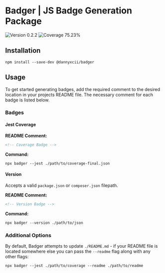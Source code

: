 # Badger | JS Badge Generation Package

<!-- Version Badge -->
<img src="https://img.shields.io/badge/Version-0.2.2-blue" alt="Version 0.2.2">
<!-- Coverage Badge -->
<img src="https://img.shields.io/badge/Coverage-75.23%25-red" alt="Coverage 75.23%">

## Installation

```shell
npm install --save-dev @dannyxcii/badger
```

## Usage

To get started generating badges, add the required comment to the desired location in your projects README file. The 
necessary comment for each badge is listed below.

### Badges

#### Jest Coverage

**README Comment:**

```html
<!-- Coverage Badge -->
```

**Command:**

```shell
npx badger --jest ./path/to/coverage-final.json
```

#### Version

Accepts a valid `package.json` or `composer.json` filepath.

**README Comment:**

```html
<!-- Version Badge -->
```

**Command:**

```shell
npx badger --version ./path/to/json
```

### Additional Options

By default, Badger attempts to update `./README.md` - if your README file is located somewhere else you can pass the
`--readme` flag along with any other flags:

```shell
npx badger --jest ./path/to/coverage --readme ./path/to/readme
```